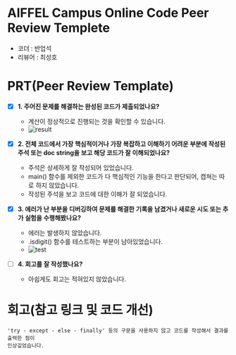 # AIFFEL Campus Online Code Peer Review Templete
- 코더 : 반업석
- 리뷰어 : 최성호


# PRT(Peer Review Template)
- [X]  **1. 주어진 문제를 해결하는 완성된 코드가 제출되었나요?**
    - 계산이 정상적으로 진행되는 것을 확인할 수 있습니다.
    - ![result](./001.png)
        
 - [X]  **2. 전체 코드에서 가장 핵심적이거나 가장 복잡하고 이해하기 어려운 부분에 작성된 
주석 또는 doc string을 보고 해당 코드가 잘 이해되었나요?**
    - 주석은 상세하게 잘 작성되어 있었습니다.
    - main() 함수를 제외한 코드가 다 핵심적인 기능을 한다고 판단되어, 캡쳐는 따로 하지 않았습니다.
    - 작성된 주석을 보고 코드에 대한 이해가 잘 되었습니다.
        
- [X]  **3. 에러가 난 부분을 디버깅하여 문제를 해결한 기록을 남겼거나
새로운 시도 또는 추가 실험을 수행해봤나요?**
    - 에러는 발생하지 않았습니다.
    - .isdigit() 함수를 테스트하는 부분이 남아있었습니다.
    - ![test](./002.png)
        
- [ ]  **4. 회고를 잘 작성했나요?**
    - 아쉽게도 회고는 적혀있지 않았습니다.
        
# 회고(참고 링크 및 코드 개선)
```
'try - except - else - finally' 등의 구문을 사용하지 않고 코드를 작성해서 결과를 출력한 점이
인상깊었습니다.
```